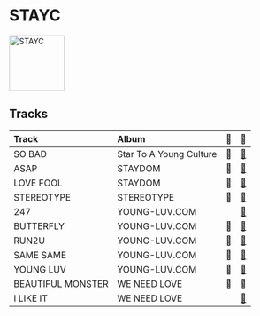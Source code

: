 
# STAYC


<img src="https://i.scdn.co/image/ab6761610000e5eb45b2ff69ae6a3caccb776cfa" alt="STAYC" width="100" />

## Tracks

| Track             | Album                   | 💚   | 🔗                                                          |
|:------------------|:------------------------|:----|:-----------------------------------------------------------|
| SO BAD            | Star To A Young Culture | 💚   | [🔗](https://open.spotify.com/track/13KR2yNRDrbKwR3dOKCDl4) |
| ASAP              | STAYDOM                 | 💚   | [🔗](https://open.spotify.com/track/5BXr7hYZQOeRttkeWYTq5S) |
| LOVE FOOL         | STAYDOM                 | 💚   | [🔗](https://open.spotify.com/track/2OhOkew9BkkLTGBG9cFOz5) |
| STEREOTYPE        | STEREOTYPE              | 💚   | [🔗](https://open.spotify.com/track/2bZIDMpzVooosmPHn0tHnd) |
| 247               | YOUNG-LUV.COM           |     | [🔗](https://open.spotify.com/track/51XWwKV6VHCuFftFQLp4iA) |
| BUTTERFLY         | YOUNG-LUV.COM           | 💚   | [🔗](https://open.spotify.com/track/1q97NRLZfQlXYvZJAQ7tln) |
| RUN2U             | YOUNG-LUV.COM           | 💚   | [🔗](https://open.spotify.com/track/3gFcGnU4kTdMYLXDjH1TK8) |
| SAME SAME         | YOUNG-LUV.COM           | 💚   | [🔗](https://open.spotify.com/track/5mr1d04qe0s5ux5fQQcH2p) |
| YOUNG LUV         | YOUNG-LUV.COM           | 💚   | [🔗](https://open.spotify.com/track/7HGKvoju3ucB7UqVt1GoJu) |
| BEAUTIFUL MONSTER | WE NEED LOVE            | 💚   | [🔗](https://open.spotify.com/track/56s2s5e8WuBsWVKnmz6J9L) |
| I LIKE IT         | WE NEED LOVE            |     | [🔗](https://open.spotify.com/track/4o84FbQ0YB6F3AWfxTGRHG) |